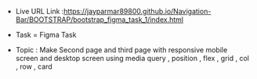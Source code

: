 - Live URL Link :https://jayparmar89800.github.io/Navigation-Bar/BOOTSTRAP/bootstrap_figma_task_1/index.html

 * Task = Figma Task

 - Topic :  Make Second page and third page  with responsive mobile screen and desktop screen using media query , position , flex , grid , col , row , card
 